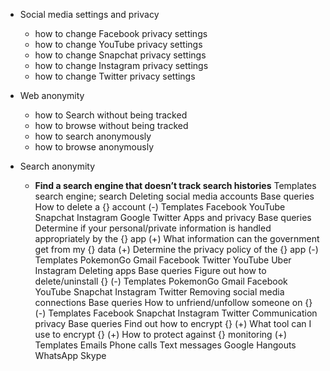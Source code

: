 - Social media settings and privacy
  - how to change Facebook privacy settings
  - how to change YouTube privacy settings
  - how to change Snapchat privacy settings
  - how to change Instagram privacy settings
  - how to change Twitter privacy settings
  
- Web anonymity
  - how to Search without being tracked
  - how to browse without being tracked
  - how to search anonymously
  - how to browse anonymously

- Search anonymity
  - __Find a search engine that doesn’t track search histories__
Templates
search engine; search
Deleting social media accounts
Base queries
How to delete a {} account (-)
Templates
Facebook 
YouTube
Snapchat
Instagram
Google
Twitter
Apps and privacy
Base queries
Determine if your personal/private information is handled appropriately by the {} app (+)
What information can the government get from my {} data (+)
Determine the privacy policy of the {} app  (-)
Templates
PokemonGo
Gmail
Facebook 
Twitter
YouTube
Uber
Instagram
Deleting apps
Base queries
Figure out how to delete/uninstall {} (-)
Templates
PokemonGo
Gmail
Facebook 
YouTube
Snapchat
Instagram
Twitter	
Removing social media connections
Base queries
How to unfriend/unfollow someone on {} (-)
Templates
Facebook
Snapchat
Instagram
Twitter
Communication privacy
Base queries
Find out how to encrypt {} (+)
What tool can I use to encrypt {} (+)
How to protect against {} monitoring (+)
Templates
Emails
Phone calls
Text messages
Google Hangouts
WhatsApp
Skype


